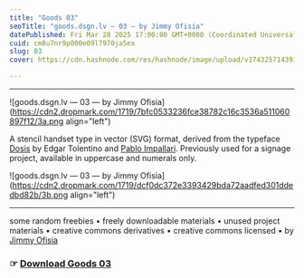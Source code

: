 ```yaml
---
title: "Goods 03"
seoTitle: "goods.dsgn.lv — 03 — by Jimmy Ofisia"
datePublished: Fri Mar 28 2025 17:00:00 GMT+0000 (Coordinated Universal Time)
cuid: cm8u7nr9p000e09l7970ja5ex
slug: 03
cover: https://cdn.hashnode.com/res/hashnode/image/upload/v1743257143914/a692c8c8-8c0a-4bb4-94e6-5fe9249c768d.png

---
```


---

![goods.dsgn.lv — 03 — by Jimmy Ofisia](https://cdn2.dropmark.com/1719/7bfc0533236fce38782c16c3536a511060897f12/3a.png align="left")

A stencil handset type in vector (SVG) format, derived from the typeface [Dosis](http://impallari.com/dosis) by Edgar Tolentino and [Pablo Impallari](http://impallari.com). Previously used for a signage project, available in uppercase and numerals only.

![goods.dsgn.lv — 03 — by Jimmy Ofisia](https://cdn2.dropmark.com/1719/dcf0dc372e3393429bda72aadfed301ddedbd82b/3b.png align="left")

---

some random freebies • freely downloadable materials • unused project materials • creative commons derivatives • creative commons licensed • by [Jimmy Ofisia](https://dsgn.lv)

### ☞ [**Download** **Goods 03**](https://folder.dsgn.lv/b/goods03)